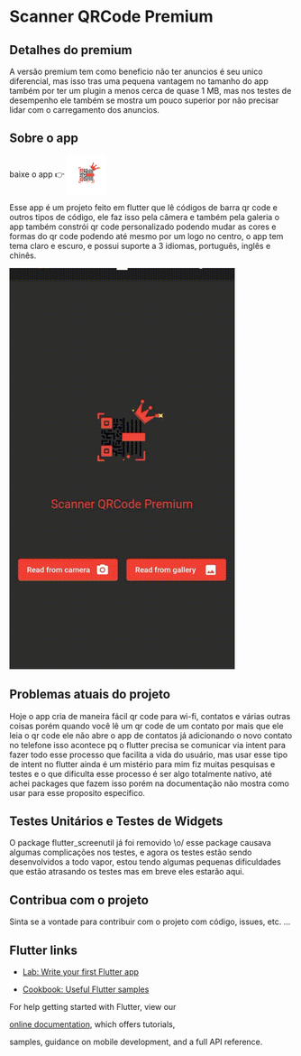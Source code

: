 # Scanner QRCode Premium


## Detalhes do premium
  
A versão premium tem como beneficio não ter anuncios é seu unico diferencial, mas isso tras  uma pequena vantagem no tamanho do app também por ter um plugin a menos cerca de quase 1 MB, mas nos testes de desempenho ele também se mostra um pouco superior por não precisar lidar com o carregamento dos anuncios.

## Sobre o app

 
baixe o app 👉  <a  href="https://play.google.com/store/apps/details?id=com.scannerqrcode_premium"  target="_blank"> <img  align="center"  height="70"  width="70"  src="assets/splash/splash.png">
</a>

Esse app é um projeto feito em flutter que lê códigos de barra qr code e outros tipos de código, ele faz isso pela câmera e também pela galeria o app também constrói qr code personalizado podendo mudar as cores e formas do qr code podendo até mesmo por um logo no centro, o app tem tema claro e escuro, e possui suporte a 3 idiomas, português, inglês e chinês.

<img  src="assets/readme/demo.gif">

## Problemas atuais do projeto

Hoje o app cria de maneira fácil qr code para wi-fi, contatos e várias outras coisas porém quando você lê um qr code de um contato por mais que ele leia o qr code ele não abre o app de contatos já adicionando o novo contato no telefone isso acontece pq o flutter precisa se comunicar via intent para fazer todo esse processo que facilita a vida do usuário, mas usar esse tipo de intent no flutter ainda é um mistério para mim fiz muitas pesquisas e testes e o que dificulta esse processo é ser algo totalmente nativo, até achei packages que fazem isso porém na documentação não mostra como usar para esse proposito especifico.

  

## Testes Unitários e Testes de Widgets

O package flutter_screenutil já foi removido \o/ esse package causava algumas complicações nos testes, e agora os testes estão sendo desenvolvidos a todo vapor, estou tendo algumas pequenas dificuldades que estão atrasando os testes mas em breve eles estarão aqui.
  

## Contribua com o projeto

Sinta se a vontade para contribuir com o projeto com código, issues, etc. ...

## Flutter links

- [Lab: Write your first Flutter app](https://flutter.dev/docs/get-started/codelab)

- [Cookbook: Useful Flutter samples](https://flutter.dev/docs/cookbook)

  

For help getting started with Flutter, view our

[online documentation](https://flutter.dev/docs), which offers tutorials,

samples, guidance on mobile development, and a full API reference.